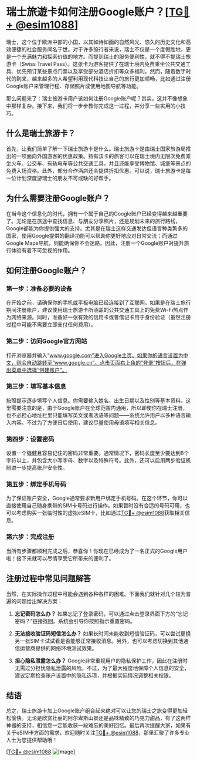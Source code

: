 # 瑞士旅遊卡如何注册Google账户？[[TG💪+ @esim1088](https://t.me/s/esim1088)]

瑞士，这个位于欧洲中部的小国，以其如诗如画的自然风光、悠久的历史文化和高效便捷的社会服务闻名于世。对于许多旅行者来说，瑞士不仅是一个度假胜地，更是一个充满魅力和探索价值的地方。而提到瑞士的服务便利性，就不得不提瑞士旅游卡（Swiss Travel Pass）。这张卡为游客提供了在瑞士境内免费乘坐公共交通工具、优先预订某些景点门票以及享受部分酒店折扣等众多福利。然而，随着数字时代的到来，越来越多的人希望利用现代科技让自己的旅行更加顺畅，比如通过注册Google账户来管理行程、存储照片或使用地图导航等功能。

那么问题来了：瑞士旅游卡用户该如何注册Google账户呢？其实，这并不像想象中那样复杂。接下来，我们将一步步教你完成这一过程，并分享一些实用的小技巧。

## 什么是瑞士旅游卡？

首先，让我们简单了解一下瑞士旅游卡是什么。瑞士旅游卡是由瑞士国家旅游局推出的一项面向外国游客的优惠政策。持有该卡的旅客可以在瑞士境内无限次免费乘坐火车、公交车、有轨电车等公共交通工具，并且还能享受博物馆、城堡等景点的免费入场资格。此外，部分合作酒店还会提供折扣优惠。可以说，瑞士旅游卡是每一位计划深度游瑞士的朋友不可或缺的好帮手。

## 为什么需要注册Google账户？

在当今这个信息化的时代，拥有一个属于自己的Google账户已经变得越来越重要了。无论是在旅途中查找信息、与朋友分享照片，还是规划未来的旅行路线，Google都能为你提供强大的支持。尤其是在瑞士这样交通发达但语言种类繁多的国家，使用Google提供的翻译功能可以帮助你更好地应对日常交流；而通过Google Maps导航，则能确保你不会迷路。因此，注册一个Google账户对提升旅行体验有着不可忽视的作用。

## 如何注册Google账户？

### 第一步：准备必要的设备

在开始之前，请确保你的手机或平板电脑已经连接到了互联网。如果是在瑞士旅行期间注册账户，建议使用瑞士旅游卡所涵盖的公共交通工具上的免费Wi-Fi热点作为网络来源。同时，准备好一张有效的信用卡或者借记卡用于身份验证（虽然注册过程中可能不需要立即支付任何费用）。

### 第二步：访问Google官方网站

打开浏览器并输入“www.google.com”进入Google主页。如果你的语言设置为中文，则会自动跳转至“www.google.cn”。点击页面右上角的“登录”按钮后，在弹出菜单中选择“创建账户”。

### 第三步：填写基本信息

按照提示逐步填写个人信息。你需要输入姓名、出生日期以及性别等基本资料。这里需要注意的是，由于Google账户在全球范围内通用，所以即使你在瑞士注册，也不必担心地址栏里只能填写英文或者法语等问题——系统允许用户以多种语言输入内容。不过为了方便日后使用，建议尽量使用母语填写相关信息。

### 第四步：设置密码

设置一个强健且容易记住的密码非常重要。通常情况下，密码长度至少要达到8个字符以上，并包含大小写字母、数字以及特殊符号。此外，还可以启用两步验证机制进一步提高账户安全性。

### 第五步：绑定手机号码

为了保证账户安全，Google通常要求新用户绑定手机号码。在这个环节，你可以直接使用自己随身携带的SIM卡号码进行操作。如果暂时没有合适的号码可用，也可以考虑购买一张临时性的虚拟eSIM卡，比如通过[TG💪+ @esim1088](https://t.me/s/esim1088)获取相关信息。

### 第六步：完成注册

当所有步骤都顺利完成之后，恭喜你！你现在已经成为了一名正式的Google用户啦！接下来就可以尽情享受它所带来的便利了。

## 注册过程中常见问题解答

当然，在实际操作过程中可能会遇到各种各样的困难。下面我们就针对几个较为普遍的问题给出解决方案：

1. **忘记密码怎么办？**
   如果忘记了登录密码，可以通过点击登录界面下方的“忘记密码？”链接找回。系统会引导你按照指示重置密码。

2. **无法接收验证码短信怎么办？**
   如果长时间未能收到短信验证码，可以尝试更换另一张SIM卡试试看是否能够正常接收消息。另外，也可以考虑切换到其他通信运营商提供的网络环境测试效果。

3. **担心隐私泄露怎么办？**
   Google非常重视用户的隐私保护工作，因此在注册时无需过分担忧隐私泄露的风险。不过，为了最大程度地保障个人信息的安全，建议定期检查账户设置中的隐私选项，并根据实际情况调整相关权限。

## 结语

总之，瑞士旅游卡加上Google账户组合起来绝对可以让您的瑞士之旅变得更加轻松愉快。无论是欣赏壮丽的阿尔卑斯山景还是品味精致的巧克力甜品，有了这两样神器的支持，相信您一定能收获一段难忘的美好回忆。最后再次提醒大家，如果有关于eSIM卡方面的需求，欢迎随时关注[TG💪+ @esim1088](https://t.me/s/esim1088)，那里汇聚了许多专业人士为您提供帮助哦！

[[TG💪+ @esim1088](https://t.me/s/esim1088) ![Image](https://i.postimg.cc/4NQfJmqS/Snipaste-2025-05-13-00-14-12.png)]